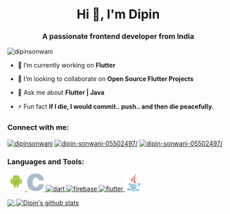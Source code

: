 <h1 align="center">Hi 👋, I'm Dipin</h1>
<h3 align="center">A passionate frontend developer from India</h3>

<p align="left"> <img src="https://komarev.com/ghpvc/?username=dipinsonwani&label=Profile%20views&color=0e75b6&style=flat" alt="dipinsonwani" /> </p>

- 🔭 I’m currently working on **Flutter**

- 👯 I’m looking to collaborate on **Open Source Flutter Projects**

- 💬 Ask me about **Flutter | Java**

- ⚡ Fun fact **If I die, I would commit.. push.. and then die peacefully.**

<h3 align="left">Connect with me:</h3>
<p align="left">
<a href="https://twitter.com/dipinsonwani" target="blank"><img align="center" src="https://cdn.jsdelivr.net/npm/simple-icons@3.0.1/icons/twitter.svg" alt="dipinsonwani" height="30" width="40" /></a>
<a href="https://linkedin.com/in/dipin-sonwani-05502497/" target="blank"><img align="center" src="https://cdn.jsdelivr.net/npm/simple-icons@3.0.1/icons/linkedin.svg" alt="dipin-sonwani-05502497/" height="30" width="40" /></a>
<a href="https://mail.google.com/mail/?view=cm&fs=1&to=dipinsonwani@gmail.com" target="blank"><img align="center" src="https://cdn.jsdelivr.net/npm/simple-icons@3.0.1/icons/gmail.svg" alt="dipin-sonwani-05502497/" height="30" width="40" /></a>
</p>

<h3 align="left">Languages and Tools:</h3>
<p align="left"> <a href="https://developer.android.com" target="_blank"> <img src="https://raw.githubusercontent.com/devicons/devicon/master/icons/android/android-original-wordmark.svg" alt="android" width="40" height="40"/> </a> <a href="https://www.cprogramming.com/" target="_blank"> <img src="https://raw.githubusercontent.com/devicons/devicon/master/icons/c/c-original.svg" alt="c" width="40" height="40"/> </a> <a href="https://dart.dev" target="_blank"> <img src="https://www.vectorlogo.zone/logos/dartlang/dartlang-icon.svg" alt="dart" width="40" height="40"/> </a> <a href="https://firebase.google.com/" target="_blank"> <img src="https://www.vectorlogo.zone/logos/firebase/firebase-icon.svg" alt="firebase" width="40" height="40"/> </a> <a href="https://flutter.dev" target="_blank"> <img src="https://www.vectorlogo.zone/logos/flutterio/flutterio-icon.svg" alt="flutter" width="40" height="40"/> </a> <a href="https://www.java.com" target="_blank"> <img src="https://raw.githubusercontent.com/devicons/devicon/master/icons/java/java-original.svg" alt="java" width="40" height="40"/> </a> </p>

<a href="https://github.com/dipinsonwani">
  <img align="center" src="https://github-readme-stats.vercel.app/api/top-langs/?username=dipinsonwani&theme=dark&hide_langs_below=1" />
</a>
<a href="https://github.com/dipinsonwani">
 <img align="center" src="https://github-readme-stats.vercel.app/api?username=dipinsonwani&&show_icons=true&title_color=ffffff&icon_color=bb2acf&text_color=daf7dc&bg_color=151515" alt="Dipin's github stats"/>
</a>
